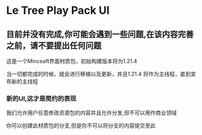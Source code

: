 # Le Tree Play Pack UI
## 目前并没有完成,你可能会遇到一些问题,在该内容完善之前，请不要提出任何问题

这是一个Minceaft界面材质包，初始构建版本将为1.21.4

当一切都完成的时候，就会进行移植以及更新，并且1.21.4 将作为主线程，直到宣布新的主线程

### 新的UI,这才是简约的表现

我们允许用户任意修改资源包的内容并且允许分发,但不可以用作商业领域

你可以创建此材质包的分支,但是你不可以将分支的内容提交至此

